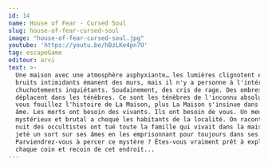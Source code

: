 ```yaml
---
id: 14
name: House of Fear - Cursed Soul
slug: house-of-fear-cursed-soul
image: "house-of-fear-cursed-soul.jpg"
youtube: 'https://youtu.be/hBzLKe4pn7U'
tag: escapeGame
editeur: arvi
text: >-
  Une maison avec une atmosphère asphyxiante… les lumières clignotent et des
  bruits intimidants émanent des murs, mais il n'y a personne à l'intérieur. Des
  chuchotements inquiétants. Soudainement, des cris de rage. Des ombres se
  déplacent dans les ténèbres. Ce sont les ténèbres de l'inconnu absolu. Plus
  vous fouillez l'histoire de La Maison, plus La Maison s'insinue dans votre
  âme. Les morts ont besoin des vivants. Ils ont besoin de vous. Un meurtre
  mystérieux et brutal a choqué les habitants de la localité. On raconte qu'une
  nuit des occultistes ont tué toute la famille qui vivait dans la maison et ont
  jeté un sort sur ses âmes en les emprisonnant pour toujours dans ses murs.
  Parviendrez-vous à percer ce mystère ? Êtes-vous vraiment prêt à explorer
  chaque coin et recoin de cet endroit...
---
```


